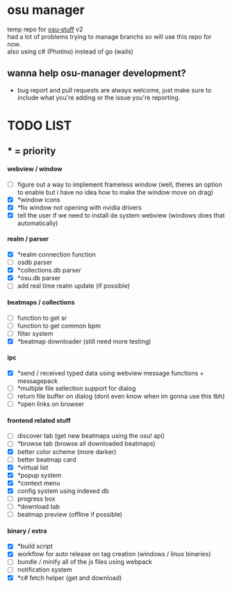 # osu manager
temp repo for [osu-stuff](https://github.com/mezleca/osu-stuff) v2<br>
had a lot of problems trying to manage branchs so will use this repo for now.<br>
also using c# (Photino) instead of go (wails)

## wanna help osu-manager development?
- bug report and pull requests are always welcome, just make sure to include what you're adding or the issue you're reporting.

# TODO LIST
## * = priority

#### webview / window
- [ ] figure out a way to implement frameless window (well, theres an option to enable but i have no idea how to make the window move on drag)
- [x] *window icons
- [x] *fix window not opening with nvidia drivers
- [x] tell the user if we need to install de system webview (windows does that automatically)

#### realm / parser 
- [x] *realm connection function
- [ ] osdb parser
- [x] *collections.db parser 
- [x] *osu.db parser
- [ ] add real time realm update (if possible)

#### beatmaps / collections
- [ ] function to get sr
- [ ] function to get common bpm
- [ ] filter system
- [x] *beatmap downloader (still need more testing)

#### ipc
- [x] *send / received typed data using webview message functions + messagepack
- [ ] *multiple file sellection support for dialog
- [ ] return file buffer on dialog (dont even know when im gonna use this tbh)
- [ ] *open links on browser

#### frontend related stuff
- [ ] discover tab (get new beatmaps using the osu! api)
- [ ] *browse tab (browse all downloaded beatmaps)
- [x] better color scheme (more darker)
- [ ] better beatmap card
- [x] *virtual list
- [x] *popup system
- [x] *context menu
- [x] config system using indexed db
- [ ] progress box
- [ ] *download tab
- [ ] beatmap preview (offline if possible)

#### binary / extra
- [x] *build script
- [x] workflow for auto release on tag creation (windows / linux binaries)
- [ ] bundle / minify all of the js files using webpack
- [ ] notification system
- [x] *c# fetch helper (get and download)
